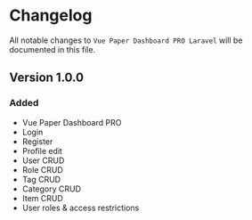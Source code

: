 # Changelog

All notable changes to `Vue Paper Dashboard PRO Laravel`  will be documented in this file.

## Version 1.0.0

### Added
- Vue Paper Dashboard PRO
- Login
- Register
- Profile edit
- User CRUD
- Role CRUD
- Tag CRUD
- Category CRUD
- Item CRUD
- User roles & access restrictions
